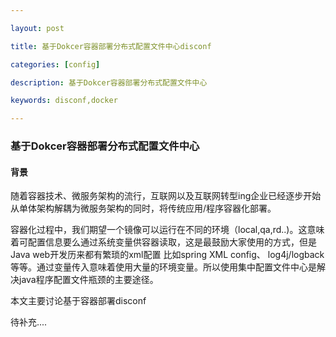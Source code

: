 ```yaml
---

layout: post

title: 基于Dokcer容器部署分布式配置文件中心disconf

categories: [config]

description: 基于Dokcer容器部署分布式配置文件中心

keywords: disconf,docker

---
```


### 基于Dokcer容器部署分布式配置文件中心

#### 背景

随着容器技术、微服务架构的流行，互联网以及互联网转型ing企业已经逐步开始从单体架构解耦为微服务架构的同时，将传统应用/程序容器化部署。

容器化过程中，我们期望一个镜像可以运行在不同的环境（local,qa,rd..)。这意味着可配置信息要么通过系统变量供容器读取，这是最鼓励大家使用的方式，但是Java web开发历来都有繁琐的xml配置 比如spring XML config、 log4j/logback等等。通过变量传入意味着使用大量的环境变量。所以使用集中配置文件中心是解决java程序配置文件瓶颈的主要途径。

本文主要讨论基于容器部署disconf

待补充....